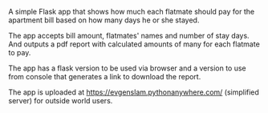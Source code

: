 A simple Flask app that shows how much each flatmate should pay for the apartment bill based on how many days he or she stayed. 

The app accepts bill amount, flatmates' names and number of stay days.
And outputs a pdf report with calculated amounts of many for each flatmate to pay.

The app has a flask version to be used via browser and a version to use from console that generates a link to download the report.

The app is uploaded at https://evgenslam.pythonanywhere.com/ (simplified server) for outside world users.
